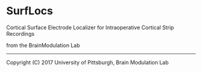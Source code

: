 # SurfLocs
Cortical Surface Electrode Localizer for Intraoperative Cortical Strip Recordings 

from the BrainModulation Lab

__________________________________________________________________________________
Copyright (C) 2017 University of Pittsburgh, Brain Modulation Lab
